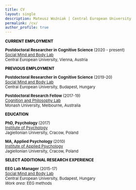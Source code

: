 ```yaml
---
title: CV
layout: single
description: Mateusz Woźniak | Central European University
permalink: /cv/
author_profile: true
---
```


<font size="-1">

<p><strong><span style="color: #000000;">CURRENT EMPLOYMENT</span></strong></p>

<strong> Postdoctoral Researcher in Cognitive Science </strong>(2020 - present) <br/>
[Social Mind and Body Lab](https://socialmind.ceu.edu/somby) <br/>
Central European University, Vienna, Austria<br/>

<p><strong><span style="color: #000000;">PREVIOUS EMPLOYMENT</span></strong></p>

<strong> Postdoctoral Researcher in Cognitive Science </strong>(2019-20) <br/>
[Social Mind and Body Lab](https://socialmind.ceu.edu/somby) <br/>
Central European University, Budapest, Hungary<br/>

<strong> Postdoctoral Research Fellow </strong>(2017-19) <br/>
[Cognition and Philosophy Lab](https://www.monash.edu/arts/cognition-and-philosophy-lab) <br/>
Monash University, Melbourne, Australia <br/>

  
<p><strong><span style="color: #000000;">EDUCATION </span></strong></p>

<strong>PhD, Psychology </strong>(2017)<br />
[Institute of Psychology](https://psychologia.uj.edu.pl/en_GB/start)<br />
Jagiellonian University, Cracow, Poland<br />

<strong>MA, Applied Psychology </strong>(2010)<br />
[Institute of Applied Psychology](https://ips.uj.edu.pl/en_GB/start-en) <br />
Jagiellonian University, Cracow, Poland<br />

<p><strong><span style="color: #000000;">SELECT ADDITIONAL RESEARCH EXPERIENCE</span></strong></p>

<strong>EEG Lab Manager </strong>(2015-17)<br />
[Social Mind and Body Lab](https://socialmind.ceu.edu/somby) <br/>
Central European University, Budapest, Hungary<br/>
<em>Work area: </em>EEG methods<br />

</font>
  
